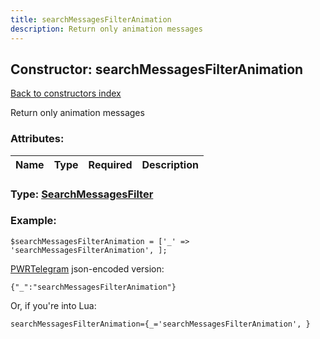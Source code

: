 ```yaml
---
title: searchMessagesFilterAnimation
description: Return only animation messages
---
```

## Constructor: searchMessagesFilterAnimation  
[Back to constructors index](index.md)



Return only animation messages

### Attributes:

| Name     |    Type       | Required | Description |
|----------|:-------------:|:--------:|------------:|



### Type: [SearchMessagesFilter](../types/SearchMessagesFilter.md)


### Example:

```
$searchMessagesFilterAnimation = ['_' => 'searchMessagesFilterAnimation', ];
```  

[PWRTelegram](https://pwrtelegram.xyz) json-encoded version:

```
{"_":"searchMessagesFilterAnimation"}
```


Or, if you're into Lua:  


```
searchMessagesFilterAnimation={_='searchMessagesFilterAnimation', }

```


